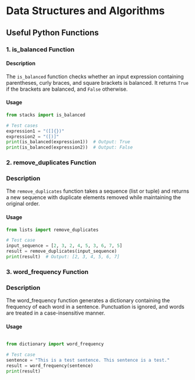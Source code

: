 # Data Structures and Algorithms

## Useful Python Functions

### 1. is_balanced Function

#### Description

The `is_balanced` function checks whether an input expression containing parentheses, curly braces, and square brackets is balanced. It returns `True` if the brackets are balanced, and `False` otherwise.

#### Usage
```python
from stacks import is_balanced

# Test cases
expression1 = "([]{})"
expression2 = "([)]"
print(is_balanced(expression1))  # Output: True
print(is_balanced(expression2))  # Output: False
```

### 2. remove_duplicates Function

### Description
The `remove_duplicates` function takes a sequence (list or tuple) and returns a new sequence with duplicate elements removed while maintaining the original order.

#### Usage
```python
from lists import remove_duplicates

# Test case
input_sequence = [2, 3, 2, 4, 5, 3, 6, 7, 5]
result = remove_duplicates(input_sequence)
print(result)  # Output: [2, 3, 4, 5, 6, 7]
```

### 3. word_frequency Function

### Description
The word_frequency function generates a dictionary containing the frequency of each word in a sentence. Punctuation is ignored, and words are treated in a case-insensitive manner.

#### Usage
```python

from dictionary import word_frequency

# Test case
sentence = "This is a test sentence. This sentence is a test."
result = word_frequency(sentence)
print(result)
